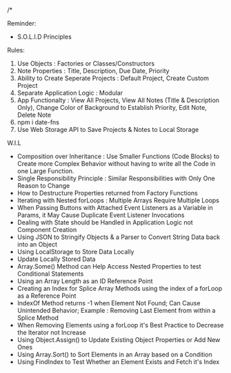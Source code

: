 /*


Reminder:
- S.O.L.I.D Principles

Rules:
1. Use Objects : Factories or Classes/Constructors
2. Note Properties : Title, Description, Due Date, Priority
3. Ability to Create Seperate Projects : Default Project, Create Custom Project
4. Separate Application Logic : Modular
5. App Functionalty : View All Projects, View All Notes (Title & Description Only), Change Color of Background to Establish Priority, Edit Note, Delete Note
6. npm i date-fns
7. Use Web Storage API to Save Projects & Notes to Local Storage

W.I.L
- Composition over Inheritance : Use Smaller Functions (Code Blocks) to Create more Complex Behavior without having to write all the Code in one Large Function.
- Single Responsibility Principle : Similar Responsibilities with Only One Reason to Change
- How to Destructure Properties returned from Factory Functions
- Iterating with Nested forLoops : Multiple Arrays Require Multiple Loops
- When Passing Buttons with Attached Event Listeners as a Variable in Params, it May Cause Duplicate Event Listener Invocations
- Dealing with State should be Handled in Application Logic not Component Creation
- Using JSON to Stringify Objects & a Parser to Convert String Data back into an Object
- Using LocalStorage to Store Data Locally
- Update Locally Stored Data
- Array.Some() Method can Help Access Nested Properties to test Conditional Statements
- Using an Array Length as an ID Reference Point
- Creating an Index for Splice Array Methods using the index of a forLoop as a Reference Point
- IndexOf Method returns -1 when Element Not Found; Can Cause Unintended Behavior; Example : Removing Last Element from within a Splice Method
- When Removing Elements using a forLoop it's Best Practice to Decrease the Iterator not Increase
- Using Object.Assign() to Update Existing Object Properties or Add New Ones
- Using Array.Sort() to Sort Elements in an Array based on a Condition
- Using FindIndex to Test Whether an Element Exists and Fetch it's Index
